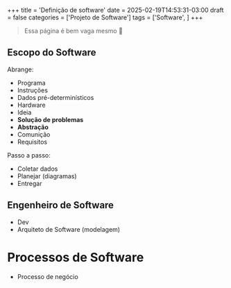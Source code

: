 +++
title = 'Definição de software'
date = 2025-02-19T14:53:31-03:00
draft = false
categories = ['Projeto de Software']
tags = ['Software', ]
+++

> Essa página é bem vaga mesmo 🤷 

## Escopo do Software

Abrange:
- Programa
- Instruções
- Dados pré-determinísticos
- Hardware
- Ideia
- **Solução de problemas**
- **Abstração**
- Comunição
- Requisitos

Passo a passo:
- Coletar dados
- Planejar (diagramas)
- Entregar

## Engenheiro de Software
- Dev
- Arquiteto de Software (modelagem)


# Processos de Software
- Processo de negócio
